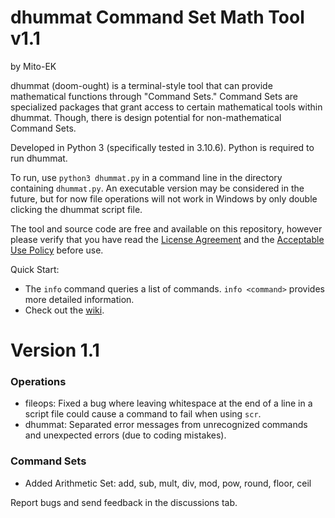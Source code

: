 # dhummat Command Set Math Tool v1.1
by Mito-EK

dhummat (doom-ought) is a terminal-style tool that can provide mathematical functions through "Command Sets." Command Sets are specialized packages that grant access to certain mathematical tools within dhummat. Though, there is design potential for non-mathematical Command Sets.

Developed in Python 3 (specifically tested in 3.10.6). Python is required to run dhummat. 

To run, use `python3 dhummat.py` in a command line in the directory containing `dhummat.py`. An executable version may be considered in the future, but for now file operations will not work in Windows by only double clicking the dhummat script file.

The tool and source code are free and available on this repository, however please verify that you have read the [License Agreement](LICENSE) and the [Acceptable Use Policy](AUP.md) before use.

Quick Start:  
- The `info` command queries a list of commands. `info <command>` provides more detailed information.
- Check out the [wiki](https://github.com/SovereignMito/dhummat/wiki).

# Version 1.1
### Operations
- fileops: Fixed a bug where leaving whitespace at the end of a line in a script file could cause a command to fail when using `scr`.
- dhummat: Separated error messages from unrecognized commands and unexpected errors (due to coding mistakes).
### Command Sets
- Added Arithmetic Set: add, sub, mult, div, mod, pow, round, floor, ceil

Report bugs and send feedback in the discussions tab.